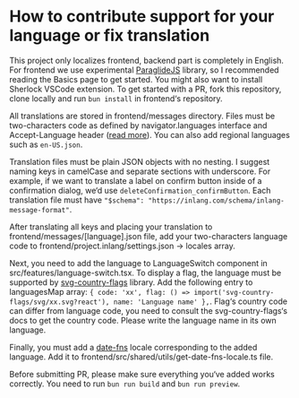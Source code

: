 # How to contribute support for your language or fix translation

This project only localizes frontend, backend part is completely in English. For frontend we use experimental [ParaglideJS](https://inlang.com/m/gerre34r/library-inlang-paraglideJs) library, so I recommended reading the Basics page to get started. You might also want to install Sherlock VSCode extension. To get started with a PR, fork this repository, clone locally and run `bun install` in frontend‘s repository.

All translations are stored in frontend/messages directory. Files must be two-characters code as defined by navigator.languages interface and Accept-Language header ([read more](https://inlang.com/m/gerre34r/library-inlang-paraglideJs/strategy#preferredlanguage)). You can also add regional languages such as `en-US.json`.

Translation files must be plain JSON objects with no nesting. I suggest naming keys in camelCase and separate sections with underscore. For example, if we want to translate a label on confirm button inside of a confirmation dialog, we‘d use `deleteConfirmation_confirmButton`. Each translation file must have `"$schema": "https://inlang.com/schema/inlang-message-format"`.

After translating all keys and placing your translation to frontend/messages/\[language\].json file, add your two-characters language code to frontend/project.inlang/settings.json -> locales array.

Next, you need to add the language to LanguageSwitch component in src/features/language-switch.tsx. To display a flag, the language must be supported by [svg-country-flags](https://github.com/hampusborgos/country-flags/tree/main/svg) library. Add the following entry to languagesMap array: `{ code: 'xx', flag: () => import('svg-country-flags/svg/xx.svg?react'), name: 'Language name' },`. Flag‘s country code can differ from language code, you need to consult the svg-country-flags‘s docs to get the country code. Please write the language name in its own language.

Finally, you must add a [date-fns](https://date-fns.org/v4.1.0/docs/I18n) locale corresponding to the added language. Add it to frontend/src/shared/utils/get-date-fns-locale.ts file.

Before submitting PR, please make sure everything you‘ve added works correctly. You need to run `bun run build` and `bun run preview`.